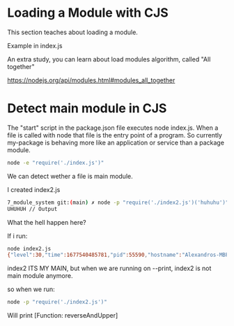 
# Loading a Module with CJS

This section teaches about loading a module.

Example in index.js

An extra study, you can learn about load modules algorithm, called "All together"

https://nodejs.org/api/modules.html#modules_all_together

# Detect main module in CJS

The "start" script in the package.json file executes node index.js. When a file is called with node that file is the entry point of a program. So currently my-package is behaving more like an application or service than a package module.

```bash
node -e "require('./index.js')"
```

We can detect wether a file is main module.

I created index2.js

```bash
7_module_system git:(main) ✗ node -p "require('./index2.js')('huhuhu')" 
UHUHUH // Output
```

What the hell happen here?

If i run:

```bash
node index2.js
{"level":30,"time":1677540485781,"pid":55590,"hostname":"Alexandros-MBP","msg":"MY-PACKAGE STARTED"}
```

index2 ITS MY MAIN, but when we are running on --print, index2 is not main module anymore.

so when we run:

```bash
node -p "require('./index2.js')"
```

Will print [Function: reverseAndUpper]